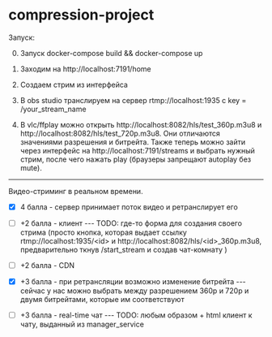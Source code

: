 # compression-project

Запуск:

0) Запуск docker-compose build && docker-compose up

1) Заходим на http://localhost:7191/home

2) Создаем стрим из интерфейса

3) В obs studio транслируем на сервер rtmp://localhost:1935 с key = /your_stream_name

4) В vlc/ffplay можно открыть http://localhost:8082/hls/test_360p.m3u8 и http://localhost:8082/hls/test_720p.m3u8.
Они отличаются значениями разрешения и битрейта.
Также теперь можно зайти через интерфейс на http://localhost:7191/streams и выбрать нужный стрим, после чего нажать play (браузеры запрещают autoplay без mute).



---------------------


Видео-стриминг в реальном времени.

- [x] 4 балла - сервер принимает поток видео и ретранслирует его

- [ ] +2 балла - клиент --- TODO: где-то форма для создания своего стрима (просто кнопка, которая выдает ссылку rtmp://localhost:1935/\<id\> и http://localhost:8082/hls/\<id\>_360p.m3u8, предварительно ткнув /start_stream и создав чат-комнату )

- [ ] +2 балла - CDN

- [x] +3 балла - при ретрансляции возможно изменение битрейта --- сейчас у нас можно выбрать между разрешением 360p и 720p и двумя битрейтами, которые им соответствуют

- [ ] +3 балла - real-time чат --- TODO: любым образом + html клиент к чату, выданный из manager_service


